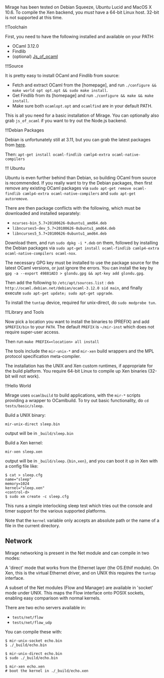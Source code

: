 Mirage has been tested on Debian Squeeze, Ubuntu Lucid and MacOS X 10.6. To compile the Xen backend, you *must* have a 64-bit Linux host.  32-bit is not supported at this time.

!!Toolchain

First, you need to have the following installed and available on your PATH:

* OCaml 3.12.0
* Findlib
* (optional) [Js_of_ocaml](http://ocsigen.org/js_of_ocaml/install)

!!!Source

It is pretty easy to install OCaml and Findlib from source:

* Fetch and extract OCaml from the [homepage], and run `./configure && make world opt opt.opt && sudo make install`.
* Get Findlib from its [homepage] and run `./configure && make && make install`.
* Make sure both `ocamlopt.opt` and `ocamlfind` are in your default PATH.

This is all you need for a basic installation of Mirage. You can optionally also grab `js_of_ocaml` if you want to try out the Node.js backend.

!!!Debian Packages

Debian is unfortunately still at 3.11, but you can grab the latest
packages from [here](http://ocaml.debian.net/debian/ocaml-3.12.0/).

Then: `apt-get install ocaml-findlib camlp4-extra ocaml-native-compilers`

!!! Ubuntu

Ubuntu is even further behind than Debian, so building OCaml from source is recommended.
If you really want to try the Debian packages, then first remove any existing OCaml packages via `sudo apt-get remove ocaml-findlib camlp4-extra ocaml-native-compilers` and `sudo apt-get autoremove`.

There are then package conflicts with the following, which must be downloaded and installed separately:

* `ncurses-bin_5.7+20100626-0ubuntu1_amd64.deb`
* `libncurses5-dev_5.7+20100626-0ubuntu1_amd64.deb`
* `libncurses5_5.7+20100626-0ubuntu1_amd64.deb`

Download them, and run `sudo dpkg -i *.deb` on them, followed by installing the Debian packages via `sudo apt-get install ocaml-findlib camlp4-extra ocaml-native-compilers ocaml-nox`.

The necessary GPG key must be installed to use the package source for the latest OCaml versions, or just ignore the errors. You can install the key by `gpg -a --export 49881AD3 > glondu.gpg && apt-key add glondu.gpg`.

Then add the following to `/etc/apt/sources.list` : `deb http://ocaml.debian.net/debian/ocaml-3.12.0 sid main`, and finally execute `sudo apt-get update; sudo apt-get upgrade`.

To install the `tuntap` device, required for unix-direct, do `sudo modprobe tun`.

!!!Library and Tools

Now pick a location you want to install the binaries to (PREFIX) and add `$PREFIX/bin` to your `PATH`. The default `PREFIX` is `~/mir-inst` which does not require super-user access.

Then run `make PREFIX=<location> all install`

The tools include the `mir-unix-*` and `mir-xen` build wrappers and the MPL protocol specification meta-compiler.

The installation has the UNIX and Xen custom runtimes, if appropriate for the build platform.  You require 64-bit Linux to compile up Xen binaries (32-bit will not work).

!!Hello World

Mirage uses `ocamlbuild` to build applications, with the `mir-*` scripts providing a wrapper to OCamlbuild.
To try out basic functionality, do `cd tests/basic/sleep`.

Build a UNIX binary:

    mir-unix-direct sleep.bin

output will be in `_build/sleep.bin`

Build a Xen kernel:

    mir-xen sleep.xen

output will be in `_build/sleep.{bin,xen}`, and you can boot it up
in Xen with a config file like:

    $ cat > sleep.cfg
    name="sleep"
    memory=1024
    kernel="sleep.xen"
    <control-d>
    $ sudo xm create -c sleep.cfg

This runs a simple interlocking sleep test which tries out the
console and timer support for the various supported platforms.

Note that the `kernel` variable only accepts an absolute path or the
name of a file in the current directory.

Network
-------

Mirage networking is present in the Net module and can compile in two modes:

A 'direct' mode that works from the Ethernet layer (the OS.Ethif
module). On Xen, this is the virtual Ethernet driver, and on UNIX
this requires the `tuntap` interface.

A subset of the Net modules (Flow and Manager) are available in
'socket' mode under UNIX. This maps the Flow interface onto POSIX
sockets, enabling easy comparison with normal kernels.

There are two echo servers available in:

* `tests/net/flow`
* `tests/net/flow_udp`

You can compile these with:

    $ mir-unix-socket echo.bin
    $ ./_build/echo.bin

    $ mir-unix-direct echo.bin
    $ sudo ./_build/echo.bin

    $ mir-xen echo.xen
    # boot the kernel in ./_build/echo.xen

